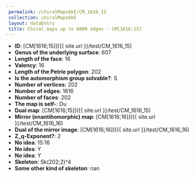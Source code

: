 ```yaml
--- 
 permalink: /chiralMaps6kE/CM_1616_15 
 collection: chiralMaps6kE
 layout: dataEntry
 title: Chiral maps up to 6000 edges - CM[1616;15]
---
```


- **ID**: [CM[1616;15]]({{ site.url }}/test/CM_1616_15)
- **Genus of the underlying surface**: 607
- **Length of the face**: 16
- **Valency**: 16
- **Length of the Petrie polygon**: 202
- **Is the automorphism group solvable?**: S
- **Number of vertices**: 202
- **Number of edges**: 1616
- **Number of faces**: 202
- **The map is self-**: Du
- **Dual map**: [CM[1616;15]]({{ site.url }}/test/CM_1616_15)
- **Mirror (enantihomorphic) map**: [CM[1616;16]]({{ site.url }}/test/CM_1616_16)
- **Dual of the mirror image**: [CM[1616;16]]({{ site.url }}/test/CM_1616_16)
- **Z_q-Exponent?**: 2
- **No idea**:  15:16
- **No idea**: Y
- **No idea**: Y
- **Skeleton**: Sk(202;2)^4
- **Some other kind of skeleton**: nan
